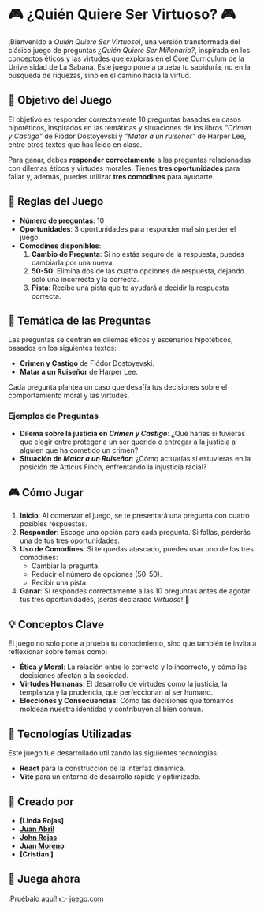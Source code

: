 # 🎮 ¿Quién Quiere Ser Virtuoso? 🎮

¡Bienvenido a *Quién Quiere Ser Virtuoso*!, una versión transformada del clásico juego de preguntas *¿Quién Quiere Ser Millonario?*, inspirada en los conceptos éticos y las virtudes que exploras en el Core Curriculum de la Universidad de La Sabana. Este juego pone a prueba tu sabiduría, no en la búsqueda de riquezas, sino en el camino hacia la virtud.

## 🌟 Objetivo del Juego

El objetivo es responder correctamente 10 preguntas basadas en casos hipotéticos, inspirados en las temáticas y situaciones de los libros *"Crimen y Castigo"* de Fiódor Dostoyevski y *"Matar a un ruiseñor"* de Harper Lee, entre otros textos que has leído en clase.

Para ganar, debes **responder correctamente** a las preguntas relacionadas con dilemas éticos y virtudes morales. Tienes **tres oportunidades** para fallar y, además, puedes utilizar **tres comodines** para ayudarte.

## 🎯 Reglas del Juego

- **Número de preguntas**: 10
- **Oportunidades**: 3 oportunidades para responder mal sin perder el juego.
- **Comodines disponibles**:
  1. **Cambio de Pregunta**: Si no estás seguro de la respuesta, puedes cambiarla por una nueva.
  2. **50-50**: Elimina dos de las cuatro opciones de respuesta, dejando solo una incorrecta y la correcta.
  3. **Pista**: Recibe una pista que te ayudará a decidir la respuesta correcta.

## 📝 Temática de las Preguntas

Las preguntas se centran en dilemas éticos y escenarios hipotéticos, basados en los siguientes textos:
- **Crimen y Castigo** de Fiódor Dostoyevski.
- **Matar a un Ruiseñor** de Harper Lee.

Cada pregunta plantea un caso que desafía tus decisiones sobre el comportamiento moral y las virtudes.

### Ejemplos de Preguntas
- **Dilema sobre la justicia en *Crimen y Castigo***: ¿Qué harías si tuvieras que elegir entre proteger a un ser querido o entregar a la justicia a alguien que ha cometido un crimen?
- **Situación de *Matar a un Ruiseñor***: ¿Cómo actuarías si estuvieras en la posición de Atticus Finch, enfrentando la injusticia racial?

## 🎮 Cómo Jugar

1. **Inicio**: Al comenzar el juego, se te presentará una pregunta con cuatro posibles respuestas.
2. **Responder**: Escoge una opción para cada pregunta. Si fallas, perderás una de tus tres oportunidades.
3. **Uso de Comodines**: Si te quedas atascado, puedes usar uno de los tres comodines:
   - Cambiar la pregunta.
   - Reducir el número de opciones (50-50).
   - Recibir una pista.
4. **Ganar**: Si respondes correctamente a las 10 preguntas antes de agotar tus tres oportunidades, ¡serás declarado *Virtuoso*! 🎉

## 💡 Conceptos Clave

El juego no solo pone a prueba tu conocimiento, sino que también te invita a reflexionar sobre temas como:
- **Ética y Moral**: La relación entre lo correcto y lo incorrecto, y cómo las decisiones afectan a la sociedad.
- **Virtudes Humanas**: El desarrollo de virtudes como la justicia, la templanza y la prudencia, que perfeccionan al ser humano.
- **Elecciones y Consecuencias**: Cómo las decisiones que tomamos moldean nuestra identidad y contribuyen al bien común.

## 🚀 Tecnologías Utilizadas

Este juego fue desarrollado utilizando las siguientes tecnologías:
- **React** para la construcción de la interfaz dinámica.
- **Vite** para un entorno de desarrollo rápido y optimizado.

## 👥 Creado por

- **[Linda Rojas]**
- **[Juan Abril](https://github.com/juanabril)**
- **[John Rojas](https://github.com/JohnRojas06289)**
- **[Juan Moreno](https://github.com/juanmoreno)**
- **[Cristian ]**


## 🔗 Juega ahora

¡Pruébalo aquí! 👉 [juego.com](https://juego.com)